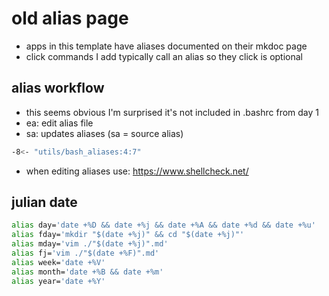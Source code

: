 # old alias page

- apps in this template have aliases documented on their mkdoc page
- click commands I add typically call an alias so they click is optional

## alias workflow

- this seems obvious I'm surprised it's not included in .bashrc from day 1
- ea: edit alias file
- sa: updates aliases (sa = source alias)

```sh
-8<- "utils/bash_aliases:4:7"
```

- when editing aliases use: <https://www.shellcheck.net/>

## julian date

```sh
alias day='date +%D && date +%j && date +%A && date +%d && date +%u'
alias fday='mkdir "$(date +%j)" && cd "$(date +%j)"'
alias mday='vim ./"$(date +%j)".md'
alias fj='vim ./"$(date +%F)".md'
alias week='date +%V'
alias month='date +%B && date +%m'
alias year='date +%Y'
```
